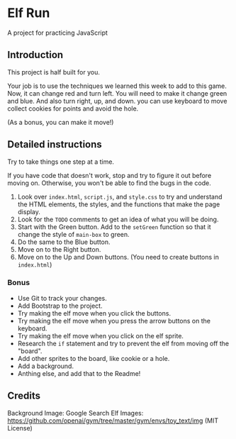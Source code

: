 # Elf Run

A project for practicing JavaScript


## Introduction

This project is half built for you.

Your job is to use the techniques we learned this week to add to this game. Now, it can change red and turn left. You will need to make it change green and blue. And also turn right, up, and down. you can use keyboard to move collect cookies for points and avoid the hole.

(As a bonus, you can make it move!)


## Detailed instructions

Try to take things one step at a time.

If you have code that doesn't work, stop and try to figure it out before moving on. Otherwise, you won't be able to find the bugs in the code.

1. Look over `index.html`, `script.js`, and `style.css` to try and understand the HTML elements, the styles, and the functions that make the page display.
2. Look for the `TODO` comments to get an idea of what you will be doing.
3. Start with the Green button. Add to the `setGreen` function so that it change the style of `main-box` to green.
4. Do the same to the Blue button.
5. Move on to the Right button.
6. Move on to the Up and Down buttons. (You need to create buttons in `index.html`)

### Bonus

* Use Git to track your changes.
* Add Bootstrap to the project.
* Try making the elf move when you click the buttons.
* Try making the elf move when you press the arrow buttons on the keyboard.
* Try making the elf move when you click on the elf sprite.
* Research the `if` statement and try to prevent the elf from moving off the "board".
* Add other sprites to the board, like cookie or a hole.
* Add a background.
* Anthing else, and add that to the Readme!

## Credits
Background Image: Google Search
Elf Images: https://github.com/openai/gym/tree/master/gym/envs/toy_text/img (MIT License)